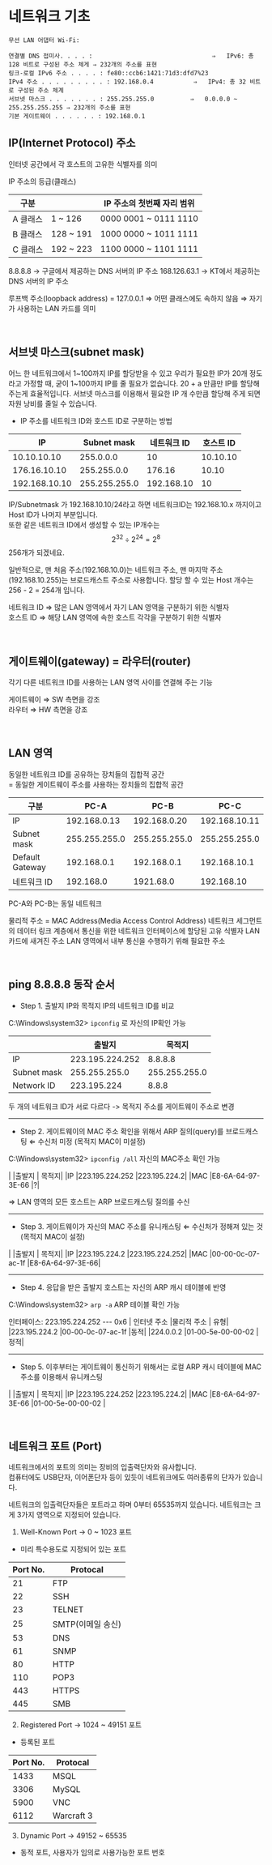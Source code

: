 
# 네트워크 기초


```
무선 LAN 어댑터 Wi-Fi:

연결별 DNS 접미사. . . . :			                     ⇒   IPv6: 총 128 비트로 구성된 주소 체게 ⇒ 232개의 주소를 표현
링크-로컬 IPv6 주소 . . . . : fe80::ccb6:1421:71d3:dfd7%23
IPv4 주소 . . . . . . . . . : 192.168.0.4           ⇒   IPv4: 총 32 비트로 구성된 주소 체계
서브넷 마스크 . . . . . . . : 255.255.255.0          ⇒   0.0.0.0 ~ 255.255.255.255 ⇒ 232개의 주소를 표현
기본 게이트웨이 . . . . . . : 192.168.0.1
```

## IP(Internet Protocol) 주소
인터넷 공간에서 각 호스트의 고유한 식별자를 의미

IP 주소의 등급(클래스)

|구분 |	| IP 주소의 첫번째 자리 범위|
|-------|---|-------------------------------|
|A 클래스|	  1 ~ 126	|0000 0001 ~ 0111 1110|		
|B 클래스 |	128 ~ 191	|1000 0000 ~ 1011 1111|		
|C 클래스 |	192 ~ 223	|1100 0000 ~ 1101 1111|

8.8.8.8 → 구글에서 제공하는 DNS 서버의 IP 주소
168.126.63.1 → KT에서 제공하는 DNS 서버의 IP 주소

루프백 주소(loopback address) = 127.0.0.1 ⇒ 어떤 클래스에도 속하지 않음 ⇒ 자기가 사용하는 LAN 카드를 의미

<br/>

## 서브넷 마스크(subnet mask)

어느 한 네트워크에서 1~100까지 IP를 할당받을 수 있고 우리가 필요한 IP가 20개 정도라고 가정할 때, 굳이 1~100까지 IP를 줄 필요가 없습니다. 20 + a 만큼만 IP를 할당해 주는게 효율적입니다. 서브넷 마스크를 이용해서 필요한 IP 개 수만큼 할당해 주게 되면 자원 낭비를 줄일 수 있습니다.

- IP 주소를 네트워크 ID와 호스트 ID로 구분하는 방법

|IP		|	Subnet mask 	|	네트워크 ID	 |	호스트 ID|
|-------|-------------------|----------------|-----------|
|10.10.10.10	|	255.0.0.0	|	10		|	10.10.10|
|176.16.10.10	|	255.255.0.0	|	176.16		|	10.10|
|192.168.10.10	|	255.255.255.0	|	192.168.10	|	10|

IP/Subnetmask 가 192.168.10.10/24라고 하면 네트워크ID는 192.168.10.x 까지이고 Host ID가 나머지 부분입니다.<br/>
또한 같은 네트워크 ID에서 생성할 수 있는 IP개수는 
$$2^{32} \div 2^{24} = 2^{8}$$ 256개가 되겠네요.

일반적으로, 맨 처음 주소(192.168.10.0)는 네트워크 주소, 맨 마지막 주소(192.168.10.255)는 브로드캐스트 주소로 사용합니다. 할당 할 수 있는 Host 개수는 256 - 2  = 254개 입니다.

네트워크 ID ⇒ 많은 LAN 영역에서 자기 LAN 영역을 구분하기 위한 식별자<br/>
호스트 ID   ⇒ 해당 LAN 영역에 속한 호스트 각각을 구분하기 위한 식별자 

<br/>

## 게이트웨이(gateway) = 라우터(router)
각기 다른 네트워크 ID를 사용하는 LAN 영역 사이를 연결해 주는 기능

게이트웨이 ⇒ SW 측면을 강조<br/>
라우터 ⇒ HW 측면을 강조

<br/>

## LAN 영역

동일한 네트워크 ID를 공유하는 장치들의 집합적 공간<br/>
= 동일한 게이트웨이 주소를 사용하는 장치들의 집합적 공간 


|구분		|	PC-A		| PC-B	|	PC-C|
|-------|---------|-------|----------|
|IP			|192.168.0.13	|192.168.0.20	|192.168.10.11|
|Subnet mask |		255.255.255.0	|255.255.255.0	|255.255.255.0|
|Default Gateway|	192.168.0.1	| 192.168.0.1	|192.168.10.1	|
|네트워크 ID	|	192.168.0	| 1921.68.0	| 192.168.10 |

PC-A와 PC-B는 동일 네트워크

물리적 주소 = MAC Address(Media Access Control Address) 
네트워크 세그먼트의 데이터 링크 계층에서 통신을 위한 네트워크 인터페이스에 할당된 고유 식별자
LAN 카드에 새겨진 주소
LAN 영역에서 내부 통신을 수행하기 위해 필요한 주소

<br/>

## ping 8.8.8.8 동작 순서

- Step 1. 출발지 IP와 목적지 IP의 네트워크 ID를 비교

C:\Windows\system32> `ipconfig` 로 자신의 IP확인 가능
		
|      |출발지| 	목적지|
|------|------|----------|
|IP		|223.195.224.252	|8.8.8.8|
|Subnet mask	|255.255.255.0		|255.255.255.0|
|Network ID	|223.195.224		|8.8.8|			

두 개의 네트워크 ID가 서로 다르다 -> 목적지 주소를 게이트웨이 주소로 변경

---

- Step 2. 게이트웨이의 MAC 주소 확인을 위해서 ARP 질의(query)를 브로드캐스팅	⇐ 수신처 미정 (목적지 MAC이 미설정)

C:\Windows\system32> `ipconfig /all` 자신의 MAC주소 확인 가능

|       |출발지 		|	목적지|
|IP		|223.195.224.252	|223.195.224.2|
|MAC	|E8-6A-64-97-3E-66	|?|			

⇒ LAN 영역의 모든 호스트는 ARP 브로드캐스팅 질의를 수신

---

- Step 3. 게이트웨이가 자신의 MAC 주소를 유니캐스팅		⇐ 수신처가 정해져 있는 것 (목적지 MAC이 설정)

|       |출발지 		|	목적지|
|IP		|223.195.224.2	|223.195.224.252|
|MAC	|00-00-0c-07-ac-1f	|E8-6A-64-97-3E-66|		
		
---

- Step 4. 응답을 받은 출발지 호스트는 자신의 ARP 캐시 테이블에 반영

C:\Windows\system32> `arp -a` ARP 테이블 확인 가능

인터페이스: 223.195.224.252 --- 0x6
|    인터넷 주소   |물리적 주소   		|	유형|
|223.195.224.2	|00-00-0c-07-ac-1f	|동적|
|224.0.0.2 	|01-00-5e-00-00-02	|정적|	

---

- Step 5. 이후부터는 게이트웨이 통신하기 위해서는 로컬 ARP 캐시 테이블에 MAC 주소를 이용해서 유니캐스팅

|       |출발지 		|	목적지|
|IP		|223.195.224.252	|223.195.224.2|
|MAC	|E8-6A-64-97-3E-66	|01-00-5e-00-00-02	|		

<br/>

## 네트워크 포트 (Port)

네트워크에서의 포트의 의미는 장비의 입출력단자와 유사합니다.<br/>
컴퓨터에도 USB단자, 이어폰단자 등이 있듯이 네트워크에도 여러종류의 단자가 있습니다.

네트워크의 입출력단자들은 포트라고 하며 0부터 65535까지 있습니다. 네트워크는 크게 3가지 영역으로 지정되어 있습니다.

1. Well-Known Port -> 0 ~ 1023 포트

  - 미리 특수용도로 지정되어 있는 포트

  | Port No. | Protocal |
  |----------|----------|
  | 21 | FTP |
  | 22 | SSH |
  | 23 | TELNET |
  | 25 | SMTP(이메일 송신) |
  | 53 | DNS |
  | 61 | SNMP |
  | 80 | HTTP |
  | 110 | POP3 |
  | 443 | HTTPS |
  | 445 | SMB |

2. Registered Port -> 1024 ~ 49151 포트

  - 등록된 포트

  | Port No. | Protocal |
  |----------|----------|
  | 1433 | MSQL |
  | 3306 | MySQL |
  | 5900 | VNC |
  | 6112 | Warcraft 3 |

3. Dynamic Port -> 49152 ~ 65535

  - 동적 포트, 사용자가 임의로 사용가능한 포트 번호
